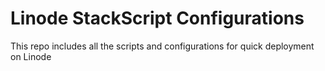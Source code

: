 # Linode StackScript Configurations
This repo includes all the scripts and configurations for quick deployment on Linode
